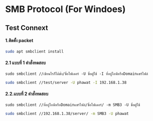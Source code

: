 # SMB Protocol (For Windoes)
## Test Connext 
#### 1.ติดตั้ง packet
```sh
sudo apt smbclient install
```
#### 2.1 แบบที่ 1 คำสั่งทดสอบ <br>
`sudo smbclient //เขียนไรก็ได้มั่ง/ชื่อโฟเดอร์ -U ชื่อผูัใช้ -I ที่อยู่ไอพีหรือDomainแชร์ไฟล์`
```sh
sudo smbclient //test/server -U phawat -I 192.168.1.38
```
#### 2.2.แบบที่ 2 คำสั่งทดสอบ <br>
`sudo smbclient //ที่อยู่ไอพีหรือDomainแชร์ไฟล์/ชื่อโฟเดอร์/ -m SMB3 -U ชื่อผูัใช้`
```sh
sudo smbclient //192.168.1.38/server/ -m SMB3 -U phawat
```